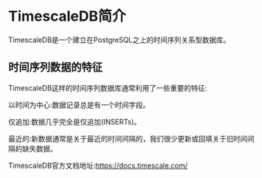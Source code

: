 # TimescaleDB简介

TimescaleDB是一个建立在PostgreSQL之上的时间序列关系型数据库。

## 时间序列数据的特征

TimescaleDB这样的时间序列数据库通常利用了一些重要的特征:

以时间为中心:数据记录总是有一个时间字段。

仅追加:数据几乎完全是仅追加(INSERTs)。

最近的:新数据通常是关于最近的时间间隔的，我们很少更新或回填关于旧时间间隔的缺失数据。

TimescaleDB官方文档地址:https://docs.timescale.com/
